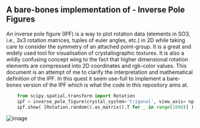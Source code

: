 A bare-bones implementation of - Inverse Pole Figures
-------------------------------------

An inverse pole figure (IPF) is a way to plot rotation data (elements in SO3, i.e., 3x3 rotation matrices, tuples of euler angles, etc.)
in 2D while taking care to consider the symmetry of an attached point-group. It is a great and widely used tool for visualisation of
crystallographic textures. It is also a wildly confusing concept wing to the fact that higher dimensional rotation elements are
compressed into 2D coordinates and rgb-color values. This document is an attempt of me to clarify the interpretation and
mathematical definition of the IPF. In this quest it seem use-full to implement a bare-bones version of the IPF which is what
the code in this repository aims at.

````python
    from scipy.spatial.transform import Rotation
    ipf = inverse_pole_figure(crystal_system='trigonal', view_axis= np.array([0,0,1]))
    ipf.show( [Rotation.random().as_matrix().T for _ in range(1000)] )
````

![image](https://github.com/AxelHenningsson/ipf/assets/31615210/c77359e8-3869-44c0-ae88-937f8e15c331)
